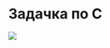 # Задачка по C

![](https://cdn.discordapp.com/attachments/1179188474054709260/1179192147954647080/IMG_7360.png)
